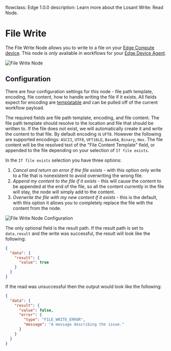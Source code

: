 flowclass: Edge 1.0.0
description: Learn more about the Losant Write: Read Node.

# File Write

The File Write Node allows you to write to a file on your [Edge Compute device](/edge-compute/overview/). This node is *only* available in workflows for your [Edge Device Agent](/edge-compute/edge-agent-usage/).

![File Write Node](/images/workflows/data/file-write-node.png "File Write Node")

## Configuration

There are four configuration settings for this node - file path template, encoding, file content, how to handle writing the file if it exists. All fields expect for encoding are [templatable](/workflows/accessing-payload-data/#string-templates) and can be pulled off of the current workflow payload.

The required fields are file path template, encoding, and file content. The file path template should resolve to the location and file that should be written to. If the file does not exist, we will automatically create it and write the content to that file. By default encoding is `UFT8`. However the following are supported encodings: `ASCII`, `UTF8`, `UFT16LE`, `Base64`, `Binary`, `Hex`. The file content will be the resolved text of the "File Content Template" field, or appended to the file depending on your selection of `If file exists`.

In the `If file exists` selection you have three options:

1. *Cancel and return an error if the file exists* - with this option only write to a file that is nonexistent to avoid overwriting the wrong file.
2. *Append my content to the file if it exists* - this will cause the content to be appended at the end of the file, so all the content currently in the file will stay, the node will simply add to the content.
3. *Overwrite the file with my new content if it exists* - this is the default, with this option it allows you to completely replace the file with the content from the node.

![File Write Node Configuration](/images/workflows/data/file-write-node-configuration.png "File Write Node Configuration")

The only optional field is the result path. If the result path is set to `data.result` and the write was successful, the result will look like the following:

```json
{
  "data": {
    "result": {
      "value": true
    }
  }
}
```

If the read was unsuccessful then the output would look like the following:

```json
{
  "data": {
    "result": {
      "value": false,
      "error": {
        "type": "FILE_WRITE_ERROR",
        "message": "A message describing the issue."
      }
    }
  }
}
```

